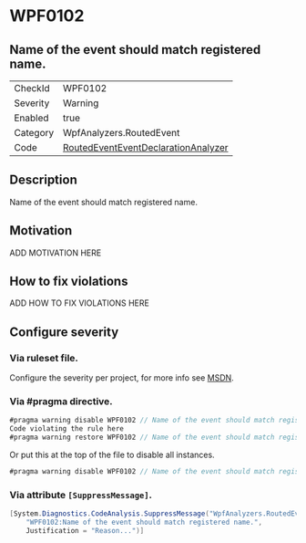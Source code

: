# WPF0102
## Name of the event should match registered name.

<!-- start generated table -->
<table>
  <tr>
    <td>CheckId</td>
    <td>WPF0102</td>
  </tr>
  <tr>
    <td>Severity</td>
    <td>Warning</td>
  </tr>
  <tr>
    <td>Enabled</td>
    <td>true</td>
  </tr>
  <tr>
    <td>Category</td>
    <td>WpfAnalyzers.RoutedEvent</td>
  </tr>
  <tr>
    <td>Code</td>
    <td><a href="https://github.com/DotNetAnalyzers/WpfAnalyzers/blob/master/WpfAnalyzers/NodeAnalyzers/RoutedEventEventDeclarationAnalyzer.cs">RoutedEventEventDeclarationAnalyzer</a></td>
  </tr>
</table>
<!-- end generated table -->

## Description

Name of the event should match registered name.

## Motivation

ADD MOTIVATION HERE

## How to fix violations

ADD HOW TO FIX VIOLATIONS HERE

<!-- start generated config severity -->
## Configure severity

### Via ruleset file.

Configure the severity per project, for more info see [MSDN](https://msdn.microsoft.com/en-us/library/dd264949.aspx).

### Via #pragma directive.
```C#
#pragma warning disable WPF0102 // Name of the event should match registered name.
Code violating the rule here
#pragma warning restore WPF0102 // Name of the event should match registered name.
```

Or put this at the top of the file to disable all instances.
```C#
#pragma warning disable WPF0102 // Name of the event should match registered name.
```

### Via attribute `[SuppressMessage]`.

```C#
[System.Diagnostics.CodeAnalysis.SuppressMessage("WpfAnalyzers.RoutedEvent", 
    "WPF0102:Name of the event should match registered name.", 
    Justification = "Reason...")]
```
<!-- end generated config severity -->